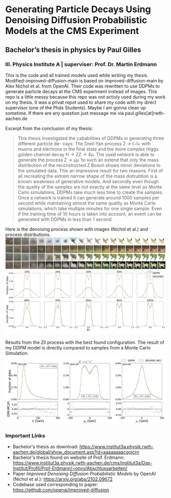 # Generating Particle Decays Using Denoising Diffusion Probabilistic Models at the CMS Experiment
## Bachelor’s thesis in physics by Paul Gilles
### III. Physics Institute A | superviser: Prof. Dr. Martin Erdmann

This is the code and all trained models used while writing my thesis. Modified-improved-diffusion-main is based on improved-diffusion-main by Alex Nichol et al. from OpenAI. Their code was rewritten to use DDPMs to generate particle decays at the CMS experiment instead of images. This repo is a little messy because this repo was not activly used during my work on my thesis. It was a privat repot used to share my code with my direct supervisor (one of the Phds Students). Maybe I am gonna clean up sometime. If there are any question just message me via paul.gilles[at]rwth-aachen.de


Excerpt from the conclusion of my thesis:

>This thesis investigated the cababilities of DDPMs in generating three different particle de- cays: The Drell-Yan process Z → l−l+ with muons and electrons in the final state and the more complex Higgs golden channel decay H → ZZ → 4μ.
The used network is able to generate the process Z → μμ ̄ to such an extend that only the mass distribution of the reconstructed Z Boson shows minor deviations to the simulated data. This an impressive result for two reasons. 
First of all recreating the extrem narrow shape of the mass distrubtion is a known weakness of generative models. 
And secondly even though the quality of the samples are not exactly at the same level as Monte Carlo simulations, DDPMs take much less time to create the samples. 
Once a network is trained it can generate around 1000 samples per second while maintaining almost the same quality as Monte Carlo simulations, 
which take multiple minutes for one single sample. Even if the training time of 10 hours is taken into account, an event can be generated with DDPMs in less than 1 second.


Here is the denoising process shown with images (Nichol et al.) and process distributions. 
![Denoising Process with Images](DenoisingCIFAR10.png)
![Denoising Process with Process Distributions](Zll_denoising_fermi.png)


Results from the Zll process with the best found configuration. The result of my DDPM model is directly compared to samples from a Monte Carlo Simulation. 
![Zll](Zll_electrons_best_E.png)

### Important Links
- Bachelor's thesis as download: https://www.institut3a.physik.rwth-aachen.de/global/show_document.asp?id=aaaaaaaacgojcrn
- Bachelor's thesis found on website of Prof. Erdmann: https://www.institut3a.physik.rwth-aachen.de/cms/institut3a/Das-Institut/Profil/Prof-Erdmann/~onvv/Abschlussarbeiten/
- Paper _Improved Denoising Diffusion Probabilistic Models_ by OpenAI (Nichol et al.): https://arxiv.org/abs/2102.09672
- Codebase used corresponding to paper: https://github.com/openai/improved-diffusion
